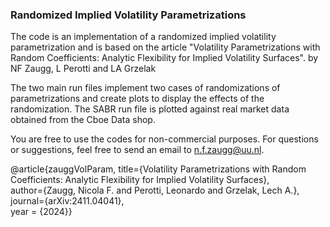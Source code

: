 ### Randomized Implied Volatility Parametrizations

The code is an implementation of a randomized implied volatility parametrization and is based on the article
"Volatility Parametrizations with Random Coefficients: Analytic Flexibility for Implied Volatility Surfaces".
by NF Zaugg, L Perotti and LA Grzelak

The two main run files implement two cases of randomizations of parametrizations and create plots to display the effects of the randomization. The SABR run file is plotted against real market data obtained from the Cboe Data shop.

You are free to use the codes for non-commercial purposes. 
For questions or suggestions, feel free to send an email to n.f.zaugg@uu.nl.

@article{zauggVolParam,
title={Volatility Parametrizations with Random Coefficients: Analytic Flexibility for Implied Volatility Surfaces},  
author={Zaugg, Nicola F. and Perotti, Leonardo and Grzelak, Lech A.},  
journal={arXiv:2411.04041},  
year = {2024}}
